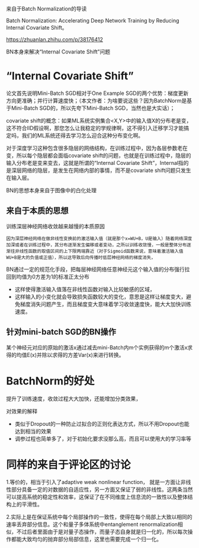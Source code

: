 来自于Batch Normalization的导读


Batch Normalization: Accelerating Deep Network Training by Reducing Internal Covariate Shift。

https://zhuanlan.zhihu.com/p/38176412


BN本身来解决“Internal Covariate Shift”问题

# “Internal Covariate Shift”
论文首先说明Mini-Batch SGD相对于One Example SGD的两个优势：梯度更新方向更准确；并行计算速度快；（本文作者：为啥要说这些？因为BatchNorm是基于Mini-Batch SGD的，所以先夸下Mini-Batch SGD，当然也是大实话）；

covariate shift的概念：如果ML系统实例集合<X,Y>中的输入值X的分布老是变，这不符合IID假设啊，那您怎么让我稳定的学规律啊，这不得引入迁移学习才能搞定吗，我们的ML系统还得去学习怎么迎合这种分布变化啊。

对于深度学习这种包含很多隐层的网络结构，在训练过程中，因为各层参数老在变，所以每个隐层都会面临covariate shift的问题，也就是在训练过程中，隐层的输入分布老是变来变去，这就是所谓的“Internal Covariate Shift”，Internal指的是深层网络的隐层，是发生在网络内部的事情，而不是covariate shift问题只发生在输入层。

BN的思想本身来自于图像中的白化处理


## 来自于本质的思想

训练深层神经网络收敛越来越慢的本质原因

    因为深层神经网络在做非线性变换前的激活输入值（就是那个x=WU+B，U是输入）随着网络深度加深或者在训练过程中，其分布逐渐发生偏移或者变动，之所以训练收敛慢，一般是整体分布逐渐往非线性函数的取值区间的上下限两端靠近（对于Sigmoid函数来说，意味着激活输入值WU+B是大的负值或正值），所以这导致后向传播时低层神经网络的梯度消失，

BN通过一定的规范化手段，把每层神经网络任意神经元这个输入值的分布强行拉回到均值为0方差为1的标准正太分布
- 这样使得激活输入值落在非线性函数对输入比较敏感的区域，
- 这样输入的小变化就会导致损失函数较大的变化，意思是这样让梯度变大，避免梯度消失问题产生，而且梯度变大意味着学习收敛速度快，能大大加快训练速度。

## 针对mini-batch SGD的BN操作

某个神经元对应的原始的激活x通过减去mini-Batch内m个实例获得的m个激活x求得的均值E(x)并除以求得的方差Var(x)来进行转换。


# BatchNorm的好处

提升了训练速度，收敛过程大大加快，还能增加分类效果，

对效果的解释
- 类似于Dropout的一种防止过拟合的正则化表达方式，所以不用Dropout也能达到相当的效果
- 调参过程也简单多了，对于初始化要求没那么高，而且可以使用大的学习率等



# 同样的来自于评论区的讨论

1.等价的，相当于引入了adaptive weak nonlinear function， 就是一方面让非线性部分具备一定的对数据的自适应性，另一方面又保证了弱的非线性。这两条当然可以提高系统的稳定性和效率，这保证了在不同维度上信息流的一致性以及整体结构上的平滑性。

2.实际上是在保证系统中每个局部操作的一致性，使得在每个局部上大致以相同的速率丢弃部分信息。这个和量子多体系统中entanglement renormalization相似，不过后者里面由于是对量子态操作，而量子态自身就是归一化的，所以每次操作都能大致均匀的抛弃部分局部信息，这里也需要完成一个归一化。

